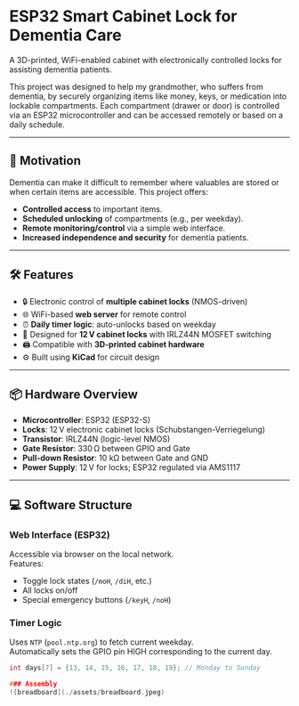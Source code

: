 # ESP32 Smart Cabinet Lock for Dementia Care

A 3D-printed, WiFi-enabled cabinet with electronically controlled locks for assisting dementia patients.

This project was designed to help my grandmother, who suffers from dementia, by securely organizing items like money, keys, or medication into lockable compartments. Each compartment (drawer or door) is controlled via an ESP32 microcontroller and can be accessed remotely or based on a daily schedule.

---

## 🧠 Motivation

Dementia can make it difficult to remember where valuables are stored or when certain items are accessible. This project offers:

- **Controlled access** to important items.
- **Scheduled unlocking** of compartments (e.g., per weekday).
- **Remote monitoring/control** via a simple web interface.
- **Increased independence and security** for dementia patients.

---

## 🛠️ Features

- 🔒 Electronic control of **multiple cabinet locks** (NMOS-driven)
- 🌐 WiFi-based **web server** for remote control
- ⏰ **Daily timer logic**: auto-unlocks based on weekday
- 🔌 Designed for **12 V cabinet locks** with IRLZ44N MOSFET switching
- 🖨️ Compatible with **3D-printed cabinet hardware**
- ⚙️ Built using **KiCad** for circuit design

---

## 📦 Hardware Overview

- **Microcontroller**: ESP32 (ESP32-S)
- **Locks**: 12 V electronic cabinet locks (Schubstangen-Verriegelung)
- **Transistor**: IRLZ44N (logic-level NMOS)
- **Gate Resistor**: 330 Ω between GPIO and Gate
- **Pull-down Resistor**: 10 kΩ between Gate and GND
- **Power Supply**: 12 V for locks; ESP32 regulated via AMS1117

---

## 💻 Software Structure

### Web Interface (ESP32)

Accessible via browser on the local network.  
Features:

- Toggle lock states (`/moH`, `/diH`, etc.)
- All locks on/off
- Special emergency buttons (`/keyH`, `/noH`)

### Timer Logic

Uses `NTP` (`pool.ntp.org`) to fetch current weekday.  
Automatically sets the GPIO pin HIGH corresponding to the current day.

```cpp
int days[7] = {13, 14, 15, 16, 17, 18, 19}; // Monday to Sunday

### Assembly 
![breadboard](./assets/breadboard.jpeg)

